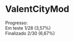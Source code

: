 # ValentCityMod
Progresso:<br/>
Em teste 1/28 (3,57%)<br/>
Finalizado 2/30 (6,67%)<br/>
<!-- https://github.com/Tutorials-By-Kaupenjoe/Forge-Tutorial-1.21.X/blob/main/src/main/java/net/kaupenjoe/tutorialmod/TutorialMod.java -->
<!-- https://github.com/MinecraftForge/MinecraftForge/tree/1.21.x/src/main/java/net/minecraftforge/event/entity/living -->